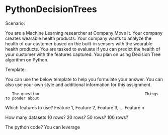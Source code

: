 # PythonDecisionTrees
Scenario:

You are a Machine Learning researcher at Company Move It. Your company creates wearable health products.
Your company wants to analyze the health of our customer based on the built-in sensors with the wearable health products.
You are tasked to evaluate if you can predict the health of your customer with the features captured. You plan on using Decision Tree algorithm on Python.


Template:

You can use the below template to help you formulate your answer. You can also use your own style and additional information for this assignment.


 

       The question                                               Things to ponder about

   Which features to use?                              Feature 1, Feature 2, Feature 3, … Feature n

   How many datasets                                       10 rows? 20 rows? 50 rows? 100 rows?

   The python code?                                                You can leverage

